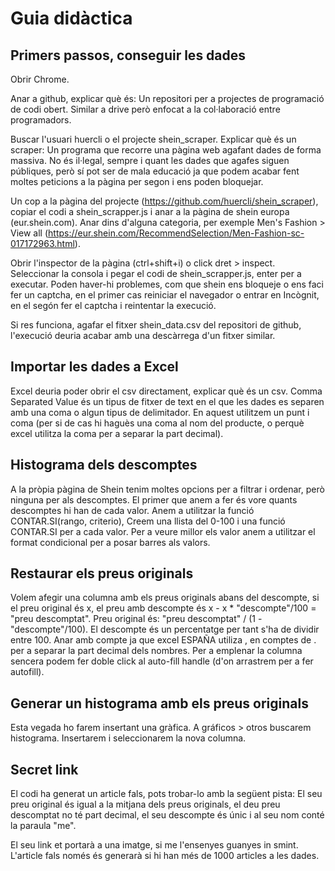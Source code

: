 # Guia didàctica
## Primers passos, conseguir les dades
Obrir Chrome.

Anar a github, explicar què és:
    Un repositori per a projectes de programació de codi obert. Similar a drive però enfocat a la col·laboració entre programadors.

Buscar l'usuari huercli o el projecte shein_scraper. Explicar què és un scraper:
    Un programa que recorre una pàgina web agafant dades de forma massiva. No és il·legal, sempre i quant les dades que agafes siguen públiques, però sí pot ser de mala educació ja que podem acabar fent moltes peticions a la pàgina per segon i ens poden bloquejar.

Un cop a la pàgina del projecte (https://github.com/huercli/shein_scraper), copiar el codi a shein_scrapper.js i anar a la pàgina de shein europa (eur.shein.com). Anar dins d'alguna categoria, per exemple Men's Fashion > View all (https://eur.shein.com/RecommendSelection/Men-Fashion-sc-017172963.html).

Obrir l'inspector de la pàgina (ctrl+shift+i) o click dret > inspect. Seleccionar la consola i pegar el codi de shein_scrapper.js, enter per a executar. Poden haver-hi problemes, com que shein ens bloqueje o ens faci fer un captcha, en el primer cas reiniciar el navegador o entrar en Incògnit, en el segón fer el captcha i reintentar la execució.

Si res funciona, agafar el fitxer shein_data.csv del repositori de github, l'execució deuria acabar amb una descàrrega d'un fitxer similar.

## Importar les dades a Excel
Excel deuria poder obrir el csv directament, explicar què és un csv.
    Comma Separated Value és un tipus de fitxer de text en el que les dades es separen amb una coma o algun tipus de delimitador. En aquest utilitzem un punt i coma (per si de cas hi haguès una coma al nom del producte, o perquè excel utilitza la coma per a separar la part decimal).

## Histograma dels descomptes
A la pròpia pàgina de Shein tenim moltes opcions per a filtrar i ordenar, però ninguna per als descomptes. El primer que anem a fer és vore quants descomptes hi han de cada valor. Anem a utilitzar la funció CONTAR.SI(rango, criterio), Creem una llista del 0-100 i una funció CONTAR.SI per a cada valor. Per a veure millor els valor anem a utilitzar el format condicional per a posar barres als valors.

## Restaurar els preus originals
Volem afegir una columna amb els preus originals abans del descompte, si el preu original és x, el preu amb descompte és x - x * "descompte"/100 = "preu descomptat". Preu original és: "preu descomptat" / (1 - "descompte"/100). El descompte és un percentatge per tant s'ha de dividir entre 100.
Anar amb compte ja que excel ESPAÑA utiliza , en comptes de . per a separar la part decimal dels nombres.
Per a emplenar la columna sencera podem fer doble click al auto-fill handle (d'on arrastrem per a fer autofill).

## Generar un histograma amb els preus originals
Esta vegada ho farem insertant una gràfica. A gráficos > otros buscarem histograma. Insertarem i seleccionarem la nova columna.

## Secret link
El codi ha generat un article fals, pots trobar-lo amb la següent pista:
    El seu preu original és igual a la mitjana dels preus originals, el deu preu descomptat no té part decimal, el seu descompte és únic i al seu nom conté la paraula "me".

El seu link et portarà a una imatge, si me l'ensenyes guanyes in smint.
L'article fals només és generarà si hi han més de 1000 articles a les dades.
